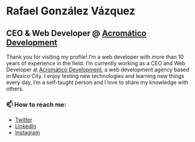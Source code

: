 # Rafael González Vázquez

## CEO & Web Developer @ [Acromático Development](https://acromatico.dev)

Thank you for visiting my profile! I’m a web developer with more than 10 years of experience in the field. I’m currently working as a CEO and Web Developer at [Acromático Development](https://acromatico.dev), a web development agency based in Mexico City. I enjoy testing new technologies and learning new things every day, I’m a self-taught person and I love to share my knowledge with others.

### 📫 How to reach me:

- [Twitter](https://twitter.com/rafaremo)
- [LinkedIn](https://www.linkedin.com/in/rafagonvaz)
- [Instagram](https://www.instagram.com/rafaremo)
